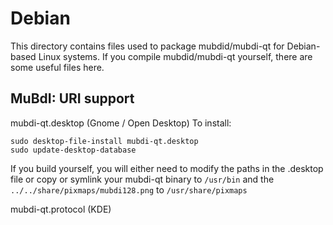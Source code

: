
Debian
====================
This directory contains files used to package mubdid/mubdi-qt
for Debian-based Linux systems. If you compile mubdid/mubdi-qt yourself, there are some useful files here.

## MuBdI: URI support ##


mubdi-qt.desktop  (Gnome / Open Desktop)
To install:

	sudo desktop-file-install mubdi-qt.desktop
	sudo update-desktop-database

If you build yourself, you will either need to modify the paths in
the .desktop file or copy or symlink your mubdi-qt binary to `/usr/bin`
and the `../../share/pixmaps/mubdi128.png` to `/usr/share/pixmaps`

mubdi-qt.protocol (KDE)

